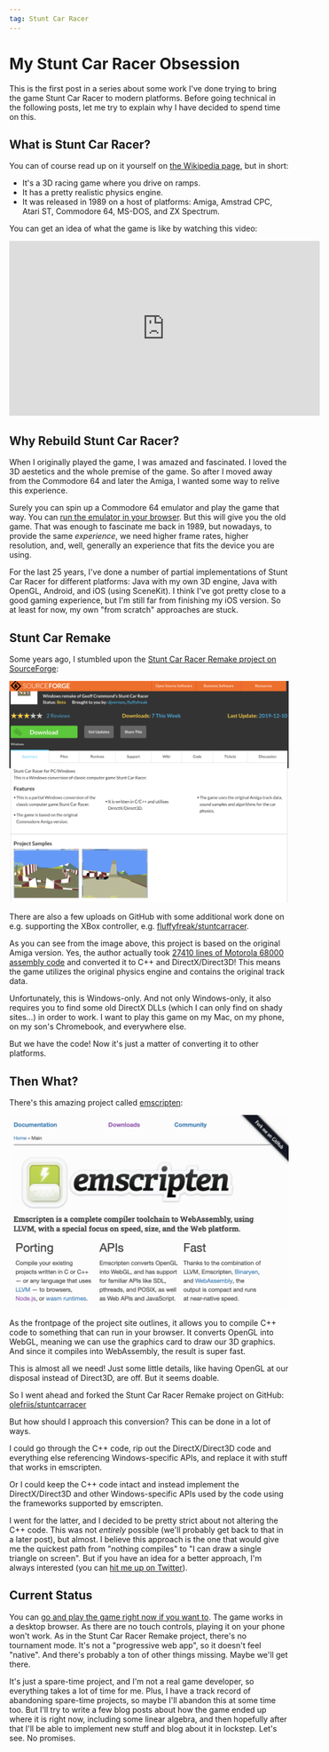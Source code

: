 ```yaml
---
tag: Stunt Car Racer
---
```

# My Stunt Car Racer Obsession
This is the first post in a series about some work I've done trying to bring the game Stunt Car Racer
to modern platforms. Before going technical in the following posts, let me try to explain why I have
decided to spend time on this.

## What is Stunt Car Racer?
You can of course read up on it yourself on [the Wikipedia page](https://en.wikipedia.org/wiki/Stunt_Car_Racer),
but in short:

* It's a 3D racing game where you drive on ramps.
* It has a pretty realistic physics engine.
* It was released in 1989 on a host of platforms: Amiga, Amstrad CPC, Atari ST, Commodore 64, MS-DOS, and ZX Spectrum.

You can get an idea of what the game is like by watching this video:

<iframe width="560" height="315" src="https://www.youtube.com/embed/wWCZ7lP1u6Q" title="YouTube video player" frameborder="0" allow="accelerometer; autoplay; clipboard-write; encrypted-media; gyroscope; picture-in-picture" allowfullscreen></iframe>

## Why Rebuild Stunt Car Racer?
When I originally played the game, I was amazed and fascinated. I loved the 3D aestetics and the whole
premise of the game. So after I moved away from the Commodore 64 and later the Amiga, I wanted some way to
relive this experience.

Surely you can spin up a Commodore 64 emulator and play the game that way. You can
[run the emulator in your browser](https://c64online.com/c64-games/stunt-car-racer/). But this will
give you the old game. That was enough to fascinate me back in 1989, but nowadays, to provide the same
_experience_, we need higher frame rates, higher resolution, and, well, generally an experience that
fits the device you are using.

For the last 25 years, I've done a number of partial implementations of Stunt Car Racer for different
platforms: Java with my own 3D engine, Java with OpenGL, Android, and iOS (using SceneKit). I think I've got
pretty close to a good gaming experience, but I'm still far from finishing my iOS version. So at least for
now, my own "from scratch" approaches are stuck.

## Stunt Car Remake
Some years ago, I stumbled upon the [Stunt Car Racer Remake project on SourceForge](https://sourceforge.net/projects/stuntcarremake/):

![Screenshot of Stunt Car Racer Remake on SourceForge](/assets/images/stunt-car-racer-introduction/stunt-car-racer-remake.png)

There are also a few uploads on GitHub with some additional work done on e.g. supporting the XBox controller,
e.g. [fluffyfreak/stuntcarracer](https://github.com/fluffyfreak/stuntcarracer).

As you can see from the image above, this project is based on the original Amiga version. Yes, the author actually
took [27410 lines of Motorola 68000 assembly code](https://github.com/fluffyfreak/stuntcarracer/blob/master/Reference%20only/StuntCarRacer.s)
and converted it to C++ and DirectX/Direct3D! This means the game utilizes the original physics engine and contains
the original track data.

Unfortunately, this is Windows-only. And not only Windows-only, it also requires you to find some old DirectX DLLs
(which I can only find on shady sites...) in order to work. I want to play this game on my Mac, on my phone, on my
son's Chromebook, and everywhere else.

But we have the code! Now it's just a matter of converting it to other platforms.

## Then What?
There's this amazing project called [emscripten](https://emscripten.org):

![Screenshot of emscripten.org front page](/assets/images/stunt-car-racer-introduction/emscripten.png)

As the frontpage of the project site outlines, it allows you to compile C++ code to something that can
run in your browser. It converts OpenGL into WebGL, meaning we can use the graphics card to draw our 3D
graphics. And since it compiles into WebAssembly, the result is super fast.

This is almost all we need! Just some little details, like having OpenGL at our disposal instead of Direct3D,
are off. But it seems doable.

So I went ahead and forked the Stunt Car Racer Remake project on GitHub:
[olefriis/stuntcarracer](https://github.com/olefriis/stuntcarracer)

But how should I approach this conversion? This can be done in a lot of ways.

I could go through the C++ code, rip out the DirectX/Direct3D code and everything else referencing
Windows-specific APIs, and replace it with stuff that works in emscripten.

Or I could keep the C++ code intact and instead implement the DirectX/Direct3D and other Windows-specific
APIs used by the code using the frameworks supported by emscripten.

I went for the latter, and I decided to be pretty strict about not altering the C++ code. This was not
_entirely_ possible (we'll probably get back to that in a later post), but almost. I believe this
approach is the one that would give me the quickest path from "nothing compiles" to "I can draw a
single triangle on screen". But if you have an idea for a better approach, I'm always interested
(you can [hit me up on Twitter](https://twitter.com/olefriis)).

## Current Status
You can [go and play the game right now if you want to](https://olefriis.github.io/play/). The game
works in a desktop browser. As there are no touch controls, playing it on your phone won't work.
As in the Stunt Car Racer Remake project, there's no tournament mode. It's not a "progressive web
app", so it doesn't feel "native". And there's probably a ton of other things missing. Maybe we'll
get there.

It's just a spare-time project, and I'm not a real game developer, so everything takes a lot of time for
me. Plus, I have a track record of abandoning spare-time projects, so maybe I'll abandon this at some
time too. But I'll try to write a few blog posts about how the game ended up where it is right now,
including some linear algebra, and then hopefully after that I'll be able to implement new stuff and
blog about it in lockstep. Let's see. No promises.
